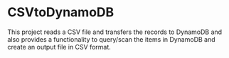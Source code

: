 # CSVtoDynamoDB
This project reads a CSV file and transfers the records to DynamoDB and also provides a functionality to query/scan the items in DynamoDB and create an output file in CSV format.
